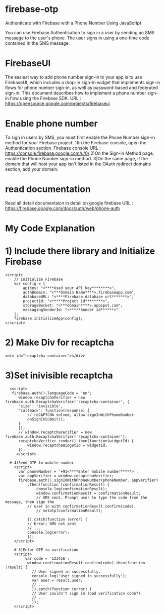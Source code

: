 # firebase-otp
Authenticate with Firebase with a Phone Number Using JavaScript

You can use Firebase Authentication to sign in a user by sending an SMS message to the user's phone. The user signs in using a one-time code contained in the SMS message.

# FirebaseUI
The easiest way to add phone number sign-in to your app is to use FirebaseUI, which includes a drop-in sign-in widget that implements sign-in flows for phone number sign-in, as well as password-based and federated sign-in. This document describes how to implement a phone number sign-in flow using the Firebase SDK.
URL : https://opensource.google.com/projects/firebaseui

# Enable phone number 
To sign in users by SMS, you must first enable the Phone Number sign-in method for your Firebase project:
1)In the Firebase console, open the Authentication section. 
Firebase console URL : https://console.firebase.google.com/u/0/
2)On the Sign-in Method page, enable the Phone Number sign-in method.
3)On the same page, if the domain that will host your app isn't listed in the OAuth redirect domains section, add your domain.

# read documentation
Read all detail documentaion in detail on google firebase 
URL : https://firebase.google.com/docs/auth/web/phone-auth

# My Code Explanation
  # 1)  Include there library and Initialize Firebase
  <script src="https://www.gstatic.com/firebasejs/5.10.1/firebase.js"></script>
    <script>
        // Initialize Firebase
        var config = {
            apiKey: "<****Used your API key********>",
            authDomain: "<***Domain Name****>.firebaseapp.com",
            databaseURL: "<****Firebase database url*******>",
            projectId: "<*****Project id********>",
            storageBucket: "<***domain****>.appspot.com",
            messagingSenderId: "<*****Sender id******>"
        };
        firebase.initializeApp(config);
    </script>
   
   # 2) Make Div for recaptcha
    <div id="recaptcha-container"></div>
    
   # 3)Set inivisible recaptcha
      <script>
       firebase.auth().languageCode = 'en';
          window.recaptchaVerifier = new firebase.auth.RecaptchaVerifier('recaptcha-container', {
          'size': 'invisible',
          'callback': function(response) {
              // reCAPTCHA solved, allow signInWithPhoneNumber.
              onSignInSubmit();
          }
          });
          // window.recaptchaVerifier = new firebase.auth.RecaptchaVerifier('recaptcha-container');
          recaptchaVerifier.render().then(function(widgetId) {
              window.recaptchaWidgetId = widgetId;
          });
         </script>
         
      # 4)Send OTP to mobile number
        <script>
          var phoneNumber = '+91<****Enter mobile number*****>';
          var appVerifier = window.recaptchaVerifier;
          firebase.auth().signInWithPhoneNumber(phoneNumber, appVerifier)
              .then(function (confirmationResult) {
                  console.log(confirmationResult);
                  window.confirmationResult = confirmationResult;
                  // SMS sent. Prompt user to type the code from the message, then sign the
              // user in with confirmationResult.confirm(code).
                  // setotp(confirmationResult);

              }).catch(function (error) {
              // Error; SMS not sent
              // ...
              console.log(error);
              });
        </script>
        
        # 5)Enter OTP to varification
        <script>
             var code = '123456';
              window.confirmationResult.confirm(code).then(function (result) {
                // User signed in successfully.
                console.log('User signed in successfully');
                var user = result.user;
                // ...
                }).catch(function (error) {
                // User couldn't sign in (bad verification code?)
                // ...
                });
        </script>
  
  
